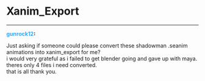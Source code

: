 # Xanim_Export


---
<strong><span style="color:#34a7f9;">gunrock12</span>:</strong>

<p>Just asking if someone could please convert these  shadowman .seanim animations into xanim_export for me?<br />i would very grateful as i failed to get blender going and gave up with maya. theres only 4 files i need converted.<br />that is all thank you.</p>
